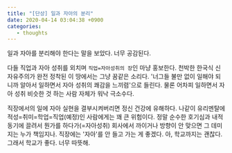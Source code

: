 ```yaml
---
title: "[단상] 일과 자아의 분리"
date: 2020-04-14 03:04:38 +0900
categories:
   - thoughts
---
```


일과 자아를 분리해야 한다는 말을 보았다. 너무 공감된다.

다들 직업과 자아 성취를 외치며 `직업=자아성취의 장`인 마냥 홍보한다. 천박한 한국식 신자유주의가 완전 정착된 이 땅에서는 그냥 꿈같은 소리다. '너그들 불만 없이 일해야 되니까 알아서 일하면서 자아 성취의 쾌감을 느끼렴'으로 들린다. 물론 어차피 일하면서 자아 성취 비슷한 것 하는 사람 자체가 워낙 극소수다.

직장에서의 일에 자아 실현을 결부시켜버리면 정신 건강에 유해하다. 나같이 유리멘탈에 적성=취미=학업=직업(예정)인 사람에게는 꽤 큰 위험이다. 정말 순수한 호기심과 내적 동기에 끌려서 뭔가를 하다가(=자아성취) 회사에서 까이거나 방향이 안 맞으면 그 데미지는 누가 책임지나. 직장에는 '자아'를 안 들고 가는 게 좋겠다. 아, 학교까지는 괜찮다. 그래서 학교가 좋다. 너무 따뜻해.
